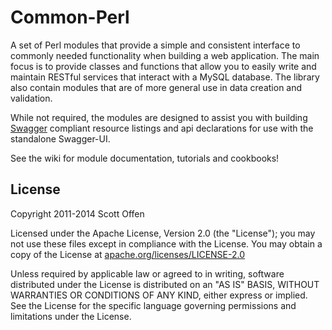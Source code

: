Common-Perl
===========

A set of Perl modules that provide a simple and consistent interface to commonly needed functionality when building a web application. The main focus is to provide classes and functions that allow you to easily write and maintain RESTful services that interact with a MySQL database. The library also contain modules that are of more general use in data creation and validation.

While not required, the modules are designed to assist you with building [Swagger](https://github.com/wordnik/swagger-ui) compliant resource listings and api declarations for use with the standalone Swagger-UI.

See the wiki for module documentation, tutorials and cookbooks!


## License

Copyright 2011-2014 Scott Offen

Licensed under the Apache License, Version 2.0 (the "License");
you may not use these files except in compliance with the License.
You may obtain a copy of the License at [apache.org/licenses/LICENSE-2.0](http://www.apache.org/licenses/LICENSE-2.0)

Unless required by applicable law or agreed to in writing, software
distributed under the License is distributed on an "AS IS" BASIS,
WITHOUT WARRANTIES OR CONDITIONS OF ANY KIND, either express or implied.
See the License for the specific language governing permissions and
limitations under the License.
